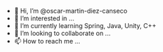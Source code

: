 - 👋 Hi, I’m @oscar-martin-diez-canseco
- 👀 I’m interested in ...
- 🌱 I’m currently learning Spring, Java, Unity, C++
- 💞️ I’m looking to collaborate on ...
- 📫 How to reach me ...

<!---
oscar-martin-diez-canseco/oscar-martin-diez-canseco is a ✨ special ✨ repository because its `README.md` (this file) appears on your GitHub profile.
You can click the Preview link to take a look at your changes.
--->
